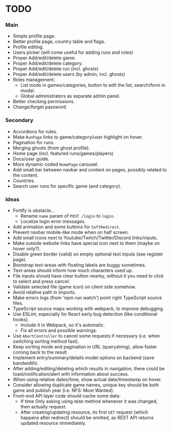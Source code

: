 
# TODO



### Main

+ Simple profile page.
+ Better profile page, country table and flags.
+ Profile editing.
+ Users picker (will come useful for adding runs and roles)
+ Proper Add/edit/delete game.
+ Proper Add/edit/delete category.
+ Proper Add/edit/delete run (incl. ghosts)
+ Proper Add/edit/delete users (by admin; incl. ghosts)
+ Roles management: 
	+ List mods in games/categories, button to edit the list, search/form in modal.
	+ Global administrators as separate admin panel.
+ Better checking permissions.
+ Change/forget password.



### Secondary

+ Accordions for rules.
+ Make `RunPage` links to game/category/user highlight on hover.
+ Pagination for runs.
+ Merging ghosts (from ghost profile).
+ Home page (incl. featured runs/games/players)
+ Docs/user guide.
+ More dynamic coded `HomePage` carousel.
+ Add small bar between navbar and content on pages, possibly related to the content.
+ Countries.
+ Search user runs for specific game (and category).



### Ideas

+ Fortify is obstacle...
	+ Rename `name` param of `POST /login` to `login`. 
	+ Localize login error messages.
+ Add animation and some buttons for `SoftRedirect`.
+ Prevent navbar mobile-like mode when on half screen.
+ Add small icons next to Youtube/Twitch/Twitter/Discord links/inputs.
+ Make outside website links have special icon next to them (maybe on hover only?).
+ Disable green border (valid) on empty optional text inputs (see register page).
+ Bootstrap text-areas with floating labels are buggy sometimes.
+ Text-areas should inform how much characters used up.
+ File inputs should have clear button nearby, without it you need to click to select and press cancel.
+ Validate selected file (game icon) on client side somehow.
+ Avoid relative path in imports.
+ Make errors logs (from 'npm run watch') point right TypeScript source files.
+ TypeScript source maps working with webpack, to improve debugging.
+ Use ESLint, especially for React early bug detection (like conditional hooks).
	+ Include it in Webpack, so it's automatic.
	+ Fix all errors and possible warnings.
+ Use `AbortController` to cancel some requests if necessary (i.e. when switching sorting method fast).
+ Keep sorting mode and pagination in URL (querystring), allow faster coming back to the result
+ Implement entry/summary/details model options on backend (save bandwidth).
+ After adding/editing/deleting which results in navigation, there could be toast/notification/alert with information about success.
+ When using relative dates/time, show actual date/timestamp on hover.
+ Consider allowing duplicate game names, unique key should be both game and publish year (i.e. NFS: Most Wanted).
+ Front-end API layer code should cache some data:
	+ If time Only asking using `HEAD` method whenever it was changed, then actually request.
	+ After creating/updating resource, its first `GET` request (which happens after redirect) should be omitted, as REST API returns updated resource immediately.



